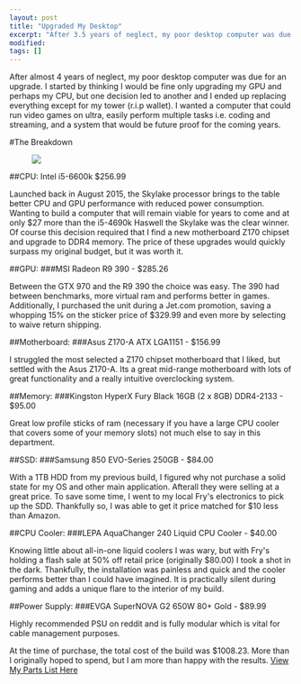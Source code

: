 ```yaml
---
layout: post
title: "Upgraded My Desktop"
excerpt: "After 3.5 years of neglect, my poor desktop computer was due for an upgrade."
modified:
tags: []
---
```


After almost 4 years of neglect, my poor desktop computer was due for an upgrade. I started by thinking I would be fine only upgrading my GPU and perhaps my CPU, but one decision led to another and I ended up replacing everything except for my tower (r.i.p wallet). I wanted a computer that could run video games on ultra, easily perform multiple tasks i.e. coding and streaming, and a system that would be future proof for the coming years. 

#The Breakdown

<figure>
	<img src="http://i.imgur.com/H3ameFh.jpg">
</figure>

##CPU:
Intel i5-6600k
$256.99

Launched back in August 2015, the Skylake processor brings to the table better CPU and GPU performance with reduced power consumption. Wanting to build a computer that will remain viable for years to come and at only $27 more than the i5-4690k Haswell the Skylake was the clear winner. Of course this decision required that I find a new motherboard Z170 chipset and upgrade to DDR4 memory. The price of these upgrades would quickly surpass my original budget, but it was worth it.

##GPU:
###MSI Radeon R9 390 - $285.26

Between the GTX 970 and the R9 390 the choice was easy. The 390 had between benchmarks, more virtual ram and performs better in games. Additionally, I purchased the unit during a Jet.com promotion, saving a whopping 15% on the sticker price of $329.99 and even more by selecting to waive return shipping.

##Motherboard:
###Asus Z170-A ATX LGA1151 - $156.99

I struggled the most selected a Z170 chipset motherboard that I liked, but settled with the Asus Z170-A. Its a great mid-range motherboard with lots of great functionality and a really intuitive overclocking system.

##Memory:
###Kingston HyperX Fury Black 16GB (2 x 8GB) DDR4-2133 - $95.00

Great low profile sticks of ram (necessary if you have a large CPU cooler that covers some of your memory slots) not much else to say in this department.

##SSD:
###Samsung 850 EVO-Series 250GB - $84.00

With a 1TB HDD from my previous build, I figured why not purchase a solid state for my OS and other main application. Afterall they were selling at a great price. To save some time, I went to my local Fry's electronics to pick up the SDD. Thankfully so, I was able to get it price matched for $10 less than Amazon.

##CPU Cooler:
###LEPA AquaChanger 240 Liquid CPU Cooler - $40.00

Knowing little about all-in-one liquid coolers I was wary, but with Fry's holding a flash sale at 50% off retail price (originally $80.00) I took a shot in the dark. Thankfully, the installation was painless and quick and the cooler performs better than I could have imagined. It is practically silent during gaming and adds a unique flare to the interior of my build. 

##Power Supply:
###EVGA SuperNOVA G2 650W 80+ Gold - $89.99

Highly recommended PSU on reddit and is fully modular which is vital for cable management purposes.

At the time of purchase, the total cost of the build was $1008.23. More than I originally hoped to spend, but I am more than happy with the results. [View My Parts List Here](http://pcpartpicker.com/p/jYJKWZ)